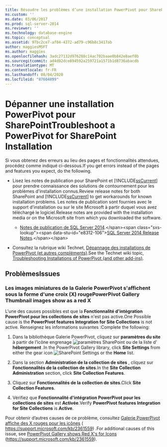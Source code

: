 ```yaml
---
title: Résoudre les problèmes d’une installation PowerPivot pour SharePoint | Microsoft Docs
ms.custom: ''
ms.date: 03/06/2017
ms.prod: sql-server-2014
ms.reviewer: ''
ms.technology: database-engine
ms.topic: conceptual
ms.assetid: 97bc2ce7-af04-4372-ad79-c96b8c3417ab
author: maggiesMSFT
ms.author: maggies
ms.openlocfilehash: 3adc27132d976288c14ac702baae0b842e8aef0b
ms.sourcegitcommit: ad4d92dce894592a259721a1571b1d8736abacdb
ms.translationtype: MT
ms.contentlocale: fr-FR
ms.lasthandoff: 08/04/2020
ms.locfileid: "87604899"
---
```

# <a name="troubleshoot-a-powerpivot-for-sharepoint-installation"></a><span data-ttu-id="e8312-102">Dépanner une installation PowerPivot pour SharePoint</span><span class="sxs-lookup"><span data-stu-id="e8312-102">Troubleshoot a PowerPivot for SharePoint Installation</span></span>
  <span data-ttu-id="e8312-103">Si vous obtenez des erreurs au lieu des pages et fonctionnalités attendues, procédez comme indiqué ci-dessous.</span><span class="sxs-lookup"><span data-stu-id="e8312-103">If you get errors instead of the pages and features you expect, do the following.</span></span>  
  
-   <span data-ttu-id="e8312-104">Lisez les notes de publication pour SharePoint et [!INCLUDE[ssCurrent](../../includes/sscurrent-md.md)] pour prendre connaissance des solutions de contournement pour les problèmes d'installation connus.</span><span class="sxs-lookup"><span data-stu-id="e8312-104">Review release notes for both SharePoint and [!INCLUDE[ssCurrent](../../includes/sscurrent-md.md)] to get workarounds for known installation problems.</span></span> <span data-ttu-id="e8312-105">Les notes de publication sont fournies avec le support d'installation ou sur le site Microsoft à partir duquel vous avez téléchargé le logiciel.</span><span class="sxs-lookup"><span data-stu-id="e8312-105">Release notes are provided with the installation media or on the Microsoft site from which you downloaded the software.</span></span>  
  
    -   <span data-ttu-id="e8312-106">[Notes de publication de SQL Server 2014](https://technet.microsoft.com/library/dn169381\(v=sql.15\).aspx).</span><span class="sxs-lookup"><span data-stu-id="e8312-106">[SQL Server 2014 Release Notes](https://technet.microsoft.com/library/dn169381\(v=sql.15\).aspx).</span></span>  
  
-   <span data-ttu-id="e8312-107">Consultez la rubrique wiki Technet, [Dépannage des installations de PowerPivot (et autres compléments)](https://social.technet.microsoft.com/wiki/contents/articles/13737.troubleshooting-installations-of-powerpivot-and-other-add-ins.aspx).</span><span class="sxs-lookup"><span data-stu-id="e8312-107">See the Technet wiki topic, [Troubleshooting Installations of PowerPivot (and other add-ins)](https://social.technet.microsoft.com/wiki/contents/articles/13737.troubleshooting-installations-of-powerpivot-and-other-add-ins.aspx).</span></span>  
  
## <a name="issues"></a><span data-ttu-id="e8312-108">Problèmes</span><span class="sxs-lookup"><span data-stu-id="e8312-108">Issues</span></span>  
  
### <a name="powerpivot-gallery-thumbnail-images-show-as-a-red-x"></a><span data-ttu-id="e8312-109">Les images miniatures de la Galerie PowerPivot s'affichent sous la forme d'une croix (X) rouge</span><span class="sxs-lookup"><span data-stu-id="e8312-109">PowerPivot Gallery Thumbnail images show as a red X</span></span>  
 <span data-ttu-id="e8312-110">L'une des causes possibles est que la **Fonctionnalité d'intégration PowerPivot pour les collections de sites** n'est pas active.</span><span class="sxs-lookup"><span data-stu-id="e8312-110">One Possible cause is the **PowerPivot features Integration for Site Collections** is not active.</span></span> <span data-ttu-id="e8312-111">Renseignez les informations suivantes :</span><span class="sxs-lookup"><span data-stu-id="e8312-111">Complete the following:</span></span>  
  
1.  <span data-ttu-id="e8312-112">Dans la bibliothèque Galerie PowerPivot, cliquez sur **paramètres du site** à partir de l’icône engrenage ![paramètres SharePoint](https://docs.microsoft.com/analysis-services/analysis-services/media/as-sharepoint2013-settings-gear.gif "Paramètres SharePoint") ou de la liste d' **hébergement** .</span><span class="sxs-lookup"><span data-stu-id="e8312-112">In the PowerPivot Gallery library, click **Site Settings** from either the gear icon ![SharePoint Settings](https://docs.microsoft.com/analysis-services/analysis-services/media/as-sharepoint2013-settings-gear.gif "SharePoint Settings") or the **Home** list.</span></span>  
  
2.  <span data-ttu-id="e8312-113">Dans la section **Administration de la collection de sites** , cliquez sur **Fonctionnalités de la collection de sites**.</span><span class="sxs-lookup"><span data-stu-id="e8312-113">In the **Site Collection Administration** section, click **Site Collection Features**.</span></span>  
  
3.  <span data-ttu-id="e8312-114">Cliquez sur **Fonctionnalités de la collection de sites**.</span><span class="sxs-lookup"><span data-stu-id="e8312-114">Click **Site Collection Features**.</span></span>  
  
4.  <span data-ttu-id="e8312-115">Vérifiez que **Fonctionnalité d'intégration PowerPivot pour les collections de sites** est **Activée**.</span><span class="sxs-lookup"><span data-stu-id="e8312-115">Verify **PowerPivot features Integration for Site Collections** is **Active**.</span></span>  
  
 <span data-ttu-id="e8312-116">Pour obtenir d’autres causes de ce problème, consultez [Galerie PowerPivot affiche des X rouges pour les icônes](https://support.microsoft.com/kb/2361559) ( https://support.microsoft.com/kb/2361559) .</span><span class="sxs-lookup"><span data-stu-id="e8312-116">For additional causes of this issue, see [PowerPivot Gallery shows Red X's for Icons](https://support.microsoft.com/kb/2361559) (https://support.microsoft.com/kb/2361559).</span></span>  
  
  
